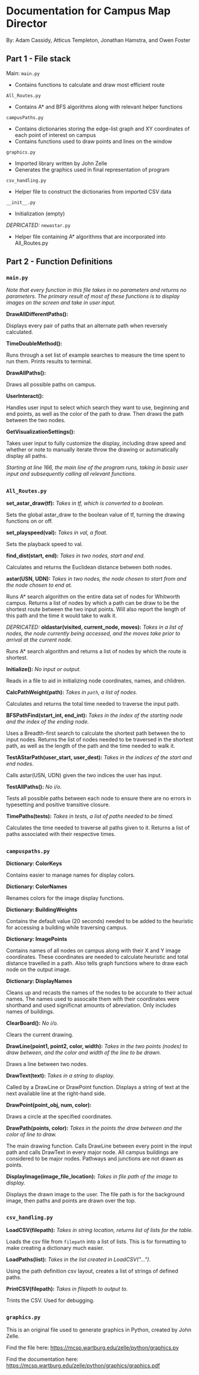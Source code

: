 # Documentation for Campus Map Director
By: Adam Cassidy, Atticus Templeton, Jonathan Hamstra, and Owen Foster
## Part 1 - File stack
Main: `main.py`
- Contains functions to calculate and draw most efficient route

`All_Routes.py`
- Contains A* and BFS algorithms along with relevant helper functions

`campusPaths.py`
- Contains dictionaries storing the edge-list graph and XY coordinates of each point of interest on campus
- Contains functions used to draw points and lines on the window

`graphics.py`
- Imported library written by John Zelle
- Generates the graphics used in final representation of program

`csv_handling.py`
- Helper file to construct the dictionaries from imported CSV data

`__init__.py`
- Initialization (empty)

_DEPRICATED:_ `newastar.py`
- Helper file containing A* algorithms that are incorporated into All_Routes.py

## Part 2 - Function Definitions
### `main.py`
_Note that every function in this file takes in no parameters and returns no parameters. The primary result of most of these functions is to display images on the screen and take in user input._

__DrawAllDifferentPaths():__

Displays every pair of paths that an alternate path when reversely calculated.

__TimeDoubleMethod():__

Runs through a set list of example searches to measure the time spent to run them. Prints results to terminal.

__DrawAllPaths():__

Draws all possible paths on campus.

__UserInteract():__

Handles user input to select which search they want to use, beginning and end points, as well as the color of the path to draw. Then draws the path between the two nodes.

__GetVisualizationSettings():__ 

Takes user input to fully customize the display, including draw speed and whether or note to manually iterate throw the drawing or automatically display all paths.

*Starting at line 166, the main line of the program runs, taking in basic user input and subsequently calling all relevant functions.*

## 
### `All_Routes.py`

__set_astar_draw(tf):__ _Takes in tf, which is converted to a boolean._

Sets the global astar_draw to the boolean value of tf, turning the drawing functions on or off.

__set_playspeed(val):__ _Takes in val, a float._

Sets the playback speed to val. 

__find_dist(start, end):__ _Takes in two nodes, start and end._

Calculates and returns the Euclidean distance between both nodes.

__astar(USN, UDN):__ _Takes in two nodes, the node chosen to start from and the node chosen to end at._

Runs A* search algorithm on the entire data set of nodes for Whitworth campus. Returns a list of nodes by which a path can be draw to be the shortest route between the two input points. Will also report the length of this path and the time it would take to walk it. 

*DEPRICATED:* __oldastar(visited, current_node, moves):__ _Takes in a list of nodes, the node currently being accessed, and the moves take prior to arrival at the current node._

Runs A* search algorithm and returns a list of nodes by which the route is shortest. 

__Initialize():__ _No input or output._

Reads in a file to aid in initializing node coordinates, names, and chlidren.

__CalcPathWeight(path):__ _Takes in `path`, a list of nodes._

Calculates and returns the total time needed to traverse the input path.

__BFSPathFind(start_int, end_int):__ _Takes in the index of the starting node and the index of the ending node._

Uses a Breadth-first search to calculate the shortest path between the to input nodes. Returns the list of nodes needed to be traversed in the shortest path, as well as the length of the path and the time needed to walk it. 

__TestAStarPath(user_start, user_dest):__ _Takes in the indices of the start and end nodes_.

Calls astar(USN, UDN) given the two indices the user has input. 

__TestAllPaths():__ _No i/o._

Tests all possible paths between each node to ensure there are no errors in typesetting and positive transitive closure. 

__TimePaths(tests):__ _Takes in tests, a list of paths needed to be timed._

Calculates the time needed to traverse all paths given to it. Returns a list of paths associated with their respective times. 

## 
### `campuspaths.py`

__Dictionary: ColorKeys__

Contains easier to manage names for display colors.

__Dictionary: ColorNames__ 

Renames colors for the image display functions. 

__Dictionary: BuildingWeights__

Contains the default value (20 seconds) needed to be added to the heuristic for accessing a building while traversing campus. 

__Dictionary: ImagePoints__

Contains names of all nodes on campus along with their X and Y image coordinates. These coordinates are needed to calculate heuristic and total distance travelled in a path. Also tells graph functions where to draw each node on the output image.

__Dictionary: DisplayNames__

Cleans up and recasts the names of the nodes to be accurate to their actual names. The names used to assocaite them with their coordinates were shorthand and used significnat amounts of abreviation.  Only includes names of buildings.

__ClearBoard():__ _No i/o._

Clears the current drawing. 

__DrawLine(point1, point2, color, width):__ _Takes in the two points (nodes) to draw between, and the color and width of the line to be drawn._

Draws a line between two nodes.

__DrawText(text):__ _Takes in a string to display._

Called by a DrawLine or DrawPoint function. Displays a string of text at the next available line at the right-hand side.

__DrawPoint(point_obj, num, color):__

Draws a circle at the specified coordinates.

__DrawPath(points, color):__ _Takes in the points the draw between and the color of line to draw._

The main drawing function. Calls DrawLine between every point in the input path and calls DrawText in every major node. All campus buildings are considered to be major nodes. Pathways and junctions are not drawn as points.

__DisplayImage(image_file_location):__ _Takes in file path of the image to display._

Displays the drawn image to the user. The file path is for the background image, then paths and points are drawn over the top. 

## 
### `csv_handling.py`

__LoadCSV(filepath):__ _Takes in string location, returns list of lists for the table._

Loads the csv file from `filepath` into a list of lists. This is for formatting to make creating a dictionary much easier. 

__LoadPaths(list):__ _Takes in the list created in LoadCSV("...")_.

Using the path definition csv layout, creates a list of strings of defined paths.

__PrintCSV(filepath):__ _Takes in filepath to output to._

Trints the CSV. Used for debugging.

## 
### `graphics.py`

This is an original file used to generate graphics in Python, created by John Zelle.

Find the file here: https://mcsp.wartburg.edu/zelle/python/graphics.py

Find the documentation here: https://mcsp.wartburg.edu/zelle/python/graphics/graphics.pdf

